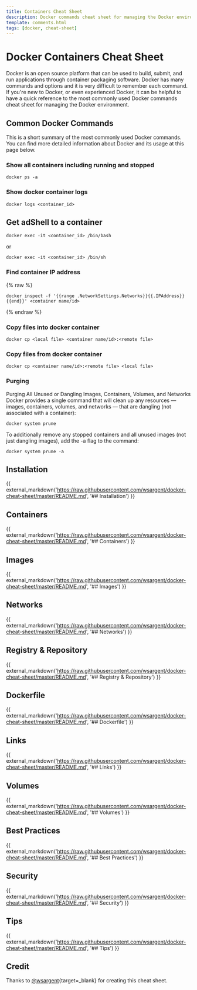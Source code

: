 ```yaml
---
title: Containers Cheat Sheet
description: Docker commands cheat sheet for managing the Docker environment. Docker is an open source platform that can be used to build, submit, and run applications through container
template: comments.html
tags: [docker, cheat-sheet]
---
```


# Docker Containers Cheat Sheet

Docker is an open source platform that can be used to build, submit, and run applications through container packaging software. Docker has many commands and options and it is very difficult to remember each command. If you're new to Docker, or even experienced Docker, it can be helpful to have a quick reference to the most commonly used Docker commands cheat sheet for managing the Docker environment.

## Common Docker Commands

This is a short summary of the most commonly used Docker commands. You can find more detailed information about Docker and its usage at this page below.

### Show all containers including running and stopped

```shell
docker ps -a
```

### Show docker container logs

```shell
docker logs <container_id>
```

## Get adShell to a container

```shell
docker exec -it <container_id> /bin/bash
```

or

```shell
docker exec -it <container_id> /bin/sh
```

### Find container IP address

{% raw %}

```shell
docker inspect -f '{{range .NetworkSettings.Networks}}{{.IPAddress}}{{end}}' <container name/id>
```

{% endraw %}

### Copy files into docker container

```shell
docker cp <local file> <container name/id>:<remote file>
```

### Copy files from docker container

```shell
docker cp <container name/id>:<remote file> <local file>
```

### Purging

Purging All Unused or Dangling Images, Containers, Volumes, and Networks Docker provides a single command that will clean up any resources — images, containers, volumes, and networks — that are dangling (not associated with a container):

```shell
docker system prune
```

To additionally remove any stopped containers and all unused images (not just dangling images), add the -a flag to the command:

```shell
docker system prune -a
```

## Installation

{{ external_markdown('https://raw.githubusercontent.com/wsargent/docker-cheat-sheet/master/README.md', '## Installation') }}

## Containers

{{ external_markdown('https://raw.githubusercontent.com/wsargent/docker-cheat-sheet/master/README.md', '## Containers') }}

## Images

{{ external_markdown('https://raw.githubusercontent.com/wsargent/docker-cheat-sheet/master/README.md', '## Images') }}

## Networks

{{ external_markdown('https://raw.githubusercontent.com/wsargent/docker-cheat-sheet/master/README.md', '## Networks') }}

## Registry & Repository

{{ external_markdown('https://raw.githubusercontent.com/wsargent/docker-cheat-sheet/master/README.md', '## Registry & Repository') }}

## Dockerfile

{{ external_markdown('https://raw.githubusercontent.com/wsargent/docker-cheat-sheet/master/README.md', '## Dockerfile') }}

## Links

{{ external_markdown('https://raw.githubusercontent.com/wsargent/docker-cheat-sheet/master/README.md', '## Links') }}

## Volumes

{{ external_markdown('https://raw.githubusercontent.com/wsargent/docker-cheat-sheet/master/README.md', '## Volumes') }}

## Best Practices

{{ external_markdown('https://raw.githubusercontent.com/wsargent/docker-cheat-sheet/master/README.md', '## Best Practices') }}

## Security

{{ external_markdown('https://raw.githubusercontent.com/wsargent/docker-cheat-sheet/master/README.md', '## Security') }}

## Tips

{{ external_markdown('https://raw.githubusercontent.com/wsargent/docker-cheat-sheet/master/README.md', '## Tips') }}

## Credit

Thanks to [@wsargent][wsargent-url]{target=\_blank} for creating this cheat sheet.

<!-- appendices -->

[wsargent-url]: https://github.com/wsargent/docker-cheat-sheet

<!-- end appendices -->
